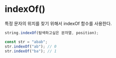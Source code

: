 # indexOf()

특정 문자의 위치를 찾기 위해서
indexOf 함수를 사용한다.

```js
string.indexOf(탐색하고싶은 문자열, position);
```

```js
const str = "abab";
str.indexOf("ab"); // 0
str.indexOf("ba"); // 1
```

